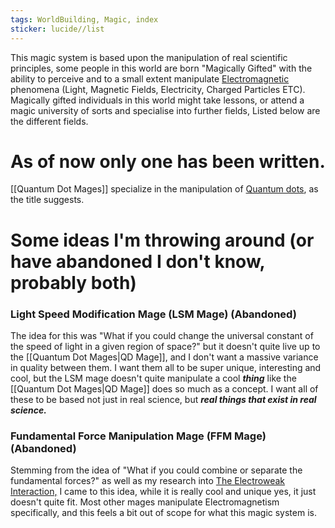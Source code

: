 ```yaml
---
tags: WorldBuilding, Magic, index
sticker: lucide//list
---
```

This magic system is based upon the manipulation of real scientific principles, some people in this world are born "Magically Gifted" with the ability to perceive and to a small extent manipulate [Electromagnetic](https://en.wikipedia.org/wiki/Electromagnetism) phenomena (Light, Magnetic Fields, Electricity, Charged Particles ETC). Magically gifted individuals in this world might take lessons, or attend a magic university of sorts and specialise into further fields, Listed below are the different fields.

# As of now only one has been written.

[[Quantum Dot Mages]] specialize in the manipulation of [Quantum dots](https://en.wikipedia.org/wiki/Quantum_dot), as the title suggests.



# Some ideas I'm throwing around (or have abandoned I don't know, probably both)

### Light Speed Modification Mage (LSM Mage) (Abandoned)
The idea for this was "What if you could change the universal constant of the speed of light in a given region of space?" but it doesn't quite live up to the [[Quantum Dot Mages|QD Mage]], and I don't want a massive variance in quality between them. I want them all to be super unique, interesting and cool, but the LSM mage doesn't quite manipulate a cool ***thing*** like the [[Quantum Dot Mages|QD Mage]] does so much as a concept. I want all of these to be based not just in real science, but ***real things that exist in real science.***

### Fundamental Force Manipulation Mage (FFM Mage) (Abandoned)
Stemming from the idea of "What if you could combine or separate the fundamental forces?" as well as my research into [The Electroweak Interaction,](https://en.wikipedia.org/wiki/Electroweak_interaction) I came to this idea, while it is really cool and unique yes, it just doesn't quite fit. Most other mages manipulate Electromagnetism specifically, and this feels a bit out of scope for what this magic system is.